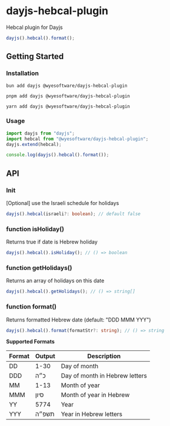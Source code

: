 # dayjs-hebcal-plugin

Hebcal plugin for Dayjs

```js
dayjs().hebcal().format();
```

## Getting Started

### Installation

```console
bun add dayjs @wyesoftware/dayjs-hebcal-plugin
```

```console
pnpm add dayjs @wyesoftware/dayjs-hebcal-plugin
```

```console
yarn add dayjs @wyesoftware/dayjs-hebcal-plugin
```

### Usage

```js
import dayjs from "dayjs";
import hebcal from "@wyesoftware/dayjs-hebcal-plugin";
dayjs.extend(hebcal);

console.log(dayjs().hebcal().format());
```

## API

### Init

[Optional] use the Israeli schedule for holidays

```ts
dayjs().hebcal(israeli?: boolean); // default false
```

### function isHoliday()

Returns true if date is Hebrew holiday

```js
dayjs().hebcal().isHoliday(); // () => boolean
```

### function getHolidays()

Returns an array of holidays on this date

```js
dayjs().hebcal().getHolidays(); // () => string[]
```

### function format()

Returns formatted Hebrew date (default: "DDD MMM YYY")

```ts
dayjs().hebcal().format(formatStr?: string); // () => string
```

**Supported Formats**

| Format | Output | Description                    |
| ------ | ------ | ------------------------------ |
| DD     | 1-30   | Day of month                   |
| DDD    | כ״ה    | Day of month in Hebrew letters |
| MM     | 1-13   | Month of year                  |
| MMM    | סיון   | Month of year in Hebrew        |
| YY     | 5774   | Year                           |
| YYY    | תשפ״ה  | Year in Hebrew letters         |
